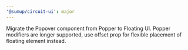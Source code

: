 ```yaml
---
'@sumup/circuit-ui': major
---
```


Migrate the Popover component from Popper to Floating UI. Popper modifiers are longer supported, use offset prop for flexible placement of floating element instead.
